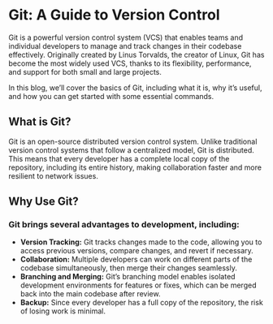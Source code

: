 # Git: A Guide to Version Control

Git is a powerful version control system (VCS) that enables teams and individual developers to manage and track changes in their codebase effectively. Originally created by Linus Torvalds, the creator of Linux, Git has become the most widely used VCS, thanks to its flexibility, performance, and support for both small and large projects.

In this blog, we’ll cover the basics of Git, including what it is, why it’s useful, and how you can get started with some essential commands.

## What is Git?

Git is an open-source distributed version control system. Unlike traditional version control systems that follow a centralized model, Git is distributed. This means that every developer has a complete local copy of the repository, including its entire history, making collaboration faster and more resilient to network issues.

## Why Use Git?

### Git brings several advantages to development, including:

- **Version Tracking:** Git tracks changes made to the code, allowing you to access previous versions, compare changes, and revert if necessary.
- **Collaboration:** Multiple developers can work on different parts of the codebase simultaneously, then merge their changes seamlessly.
- **Branching and Merging:** Git’s branching model enables isolated development environments for features or fixes, which can be merged back into the main codebase after review.
- **Backup:** Since every developer has a full copy of the repository, the risk of losing work is minimal.
